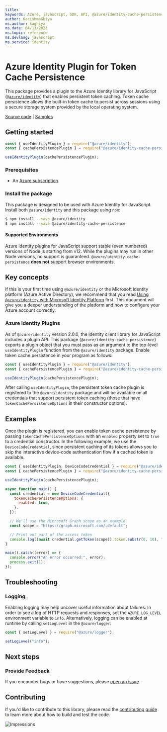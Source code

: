 ```yaml
---
title: 
keywords: Azure, javascript, SDK, API, @azure/identity-cache-persistence, identity
author: KarishmaGhiya
ms.author: kaghiya
ms.date: 04/13/2023
ms.topic: reference
ms.devlang: javascript
ms.service: identity
---
```

# Azure Identity Plugin for Token Cache Persistence

This package provides a plugin to the Azure Identity library for JavaScript ([`@azure/identity`](https://npmjs.com/package/@azure/identity)) that enables persistent token caching. Token cache persistence allows the built-in token cache to persist across sessions using a secure storage system provided by the local operating system.

[Source code](https://github.com/Azure/azure-sdk-for-js/tree/main/sdk/identity/identity-cache-persistence) | [Samples](https://github.com/Azure/azure-sdk-for-js/blob/main/sdk/identity/identity-cache-persistence/samples-dev)

## Getting started

```javascript
const { useIdentityPlugin } = require("@azure/identity");
const { cachePersistencePlugin } = require("@azure/identity-cache-persistence");

useIdentityPlugin(cachePersistencePlugin);
```

### Prerequisites

- An [Azure subscription](https://azure.microsoft.com/free/).

### Install the package

This package is designed to be used with Azure Identity for JavaScript. Install both `@azure/identity` and this package using `npm`:

```sh
$ npm install --save @azure/identity
$ npm install --save @azure/identity-cache-persistence
```

#### Supported Environments

Azure Identity plugins for JavaScript support stable (even numbered) versions of Node.js starting from v12. While the plugins may run in other Node versions, no support is guaranteed. `@azure/identity-cache-persistence` **does not** support browser environments.

## Key concepts

If this is your first time using `@azure/identity` or the Microsoft identity platform (Azure Active Directory), we recommend that you read [Using `@azure/identity` with Microsoft Identity Platform](https://github.com/Azure/azure-sdk-for-js/blob/main/documentation/using-azure-identity.md) first. This document will give you a deeper understanding of the platform and how to configure your Azure account correctly.

### Azure Identity Plugins

As of `@azure/identity` version 2.0.0, the Identity client library for JavaScript includes a plugin API. This package (`@azure/identity-cache-persistence`) exports a plugin object that you must pass as an argument to the top-level `useIdentityPlugin` function from the `@azure/identity` package. Enable token cache persistence in your program as follows:

```javascript
const { useIdentityPlugin } = require("@azure/identity");
const { cachePersistencePlugin } = require("@azure/identity-cache-persistence");

useIdentityPlugin(cachePersistencePlugin);
```

After calling `useIdentityPlugin`, the persistent token cache plugin is registered to the `@azure/identity` package and will be available on all credentials that support persistent token caching (those that have `tokenCachePersistenceOptions` in their constructor options).

## Examples

Once the plugin is registered, you can enable token cache persistence by passing `tokenCachePersistenceOptions` with an `enabled` property set to `true` to a credential constructor. In the following example, we use the `DeviceCodeCredential`, since persistent caching of its tokens allows you to skip the interactive device-code authentication flow if a cached token is available.

```javascript
const { useIdentityPlugin, DeviceCodeCredential } = require("@azure/identity");
const { cachePersistencePlugin } = require("@azure/identity-cache-persistence");

useIdentityPlugin(cachePersistencePlugin);

async function main() {
  const credential = new DeviceCodeCredential({
    tokenCachePersistenceOptions: {
      enabled: true,
    },
  });

  // We'll use the Microsoft Graph scope as an example
  const scope = "https://graph.microsoft.com/.default";

  // Print out part of the access token
  console.log((await credential.getToken(scope)).token.substr(0, 10), "...");
}

main().catch((error) => {
  console.error("An error occurred:", error);
  process.exit(1);
});
```

## Troubleshooting

### Logging

Enabling logging may help uncover useful information about failures. In order to see a log of HTTP requests and responses, set the `AZURE_LOG_LEVEL` environment variable to `info`. Alternatively, logging can be enabled at runtime by calling `setLogLevel` in the `@azure/logger`:

```javascript
const { setLogLevel } = require("@azure/logger");

setLogLevel("info");
```

## Next steps

### Provide Feedback

If you encounter bugs or have suggestions, please [open an issue](https://github.com/Azure/azure-sdk-for-js/issues).

## Contributing

If you'd like to contribute to this library, please read the [contributing guide](https://github.com/Azure/azure-sdk-for-js/blob/main/CONTRIBUTING.md) to learn more about how to build and test the code.

![Impressions](https://azure-sdk-impressions.azurewebsites.net/api/impressions/azure-sdk-for-js%2Fsdk%2Fidentity%2Fidentity%2FREADME.png)

